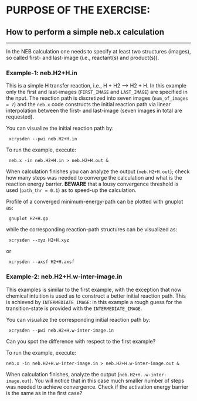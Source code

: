 # PURPOSE OF THE EXERCISE:
## How to perform a simple neb.x calculation
--------------------------------------------

In the NEB calculation one needs to specify at least two structures
(images), so called first- and last-image (i.e., reactant(s) and
product(s)).


### Example-1: neb.H2+H.in

This is a simple H transfer reaction, i.e., H + H2 --> H2 + H. In this
example only the first and last-images (`FIRST_IMAGE` and
`LAST_IMAGE`) are specified in the nput. The reaction path is
discretized into seven images (`num_of_images = 7`) and the `neb.x`
code constructs the initial reaction path via linear interpolation
between the first- and last-image (seven images in total are
requested).

You can visualize the initial reaction path by:

     xcrysden --pwi neb.H2+H.in

To run the example, execute:

     neb.x -in neb.H2+H.in > neb.H2+H.out &

When calculation finishes you can analyze the output (`neb.H2+H.out`);
check how many steps was needed to converge the calculation and what
is the reaction energy barrier. **BEWARE** that a lousy convergence
threshold is used (`path_thr = 0.1`) as to speed-up the calculation.

Profile of a converged minimum-energy-path can be plotted with gnuplot
as:

     gnuplot H2+H.gp

while the corresponding reaction-path structures can be visualized as:

     xcrysden --xyz H2+H.xyz
or

     xcrysden --axsf H2+H.axsf


### Example-2: neb.H2+H.w-inter-image.in

This examples is similar to the first example, with the exception
that now chemical intuition is used as to construct a better initial
reaction path. This is achieved by `INTERMEDIATE_IMAGE`: in this
example a rough guess for the transition-state is provided with the
`INTERMEDIATE_IMAGE`.

You can visualize the corresponding initial reaction path by:

     xcrysden --pwi neb.H2+H.w-inter-image.in

Can you spot the difference with respect to the first example?

To run the example, execute:

    neb.x -in neb.H2+H.w-inter-image.in > neb.H2+H.w-inter-image.out &

When calculation finishes, analyze the output
(`neb.H2+H..w-inter-image.out`). You will notice that in this case much
smaller number of steps was needed to achieve convergence. Check if
the activation energy barrier is the same as in the first case?
